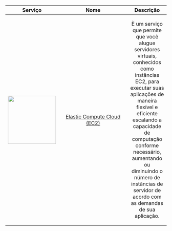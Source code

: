 <table align="center">
    <thead>
        <tr>
            <th>Serviço</th>
            <th width="200px">Nome</th>
            <th>Descrição</th>
        </tr>
    </thead>
    <tbody>
        <tr align="center">
            <td>
                <a href="https://github.com/EdnaldoLuiz/aws-learning/tree/main/aws-services/computing/EC2">
                    <img width="150px" src="./../../assets/aws-services/computing/ec2.png alt="EC2">
                </a>
            </td>
            <td>
                <a href="#ec2">Elastic Compute Cloud (EC2)</a>
            </td>
            <td>
                <p>È um serviço que permite que você alugue servidores virtuais, conhecidos como instâncias EC2, para executar suas aplicações de maneira flexível e eficiente escalando a capacidade de computação conforme necessário, aumentando ou diminuindo o número de instâncias de servidor de acordo com as demandas de sua aplicação.</p>
            </td>
        </tr>
    </tbody>
</table>